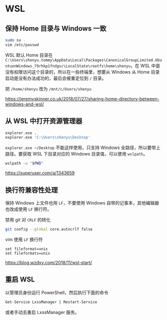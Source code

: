 # WSL


## 保持 Home 目录与 Windows 一致

```bash
sudo su -
vim /etc/passwd
```

WSL 默认 Home 目录在 `C:\Users\shenyu.tommy\AppData\Local\Packages\CanonicalGroupLimited.UbuntuonWindows_79rhkp1fndgsc\LocalState\rootfs\home\shenyu`，在 WSL 中是没有权限访问这个目录的，所以在一些终端里，想要从 Windows 从 Home 目录启动是没有办法成功的，最后会被重定位到 `/` 目录。

把 `/home/shenyu` 改为 `/mnt/c/Users/shenyu`

https://jeremyskinner.co.uk/2018/07/27/sharing-home-directory-between-windows-and-wsl/

## 从 WSL 中打开资源管理器

```bash
explorer.exe .
explorer.exe 'C:\Users\shenyu\Desktop'
```
`explorer.exe ~/Desktop`  不能这样使用，只支持 Windows 全路径，所以要带上路径。要获取 WSL 下目录对应的 Windows 目录值，可以使用 `wslpath`。

```bash
wslpath -w "$PWD"
```

https://superuser.com/a/1343659


## 换行符兼容性处理

保持 Windows 上文件也用 `LF`，不要使用 Windows 自带的记事本，其他编辑器也改成使用 `LF` 换行符。

禁用 git 对 `CRLF` 的转化

```bash
git config --global core.autocrlf false
```

vim 使用 `LF` 换行符

```vim
set fileformat=unix
set fileformats=unix
```

https://blog.wzdxy.com/2018/11/wsl-start/

## 重启 WSL

以管理员身份运行 PowerShell，然后执行下面的命令

```bash
Get-Service LxssManager | Restart-Service
```

或者手动去重启 LxssManager 服务。
